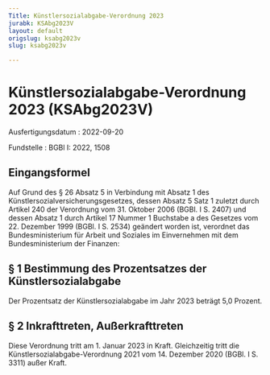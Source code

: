 ```yaml
---
Title: Künstlersozialabgabe-Verordnung 2023
jurabk: KSAbg2023V
layout: default
origslug: ksabg2023v
slug: ksabg2023v

---
```


# Künstlersozialabgabe-Verordnung 2023 (KSAbg2023V)

Ausfertigungsdatum
:   2022-09-20

Fundstelle
:   BGBl I: 2022, 1508


## Eingangsformel

Auf Grund des § 26 Absatz 5 in Verbindung mit Absatz 1 des
Künstlersozialversicherungsgesetzes, dessen Absatz 5 Satz 1 zuletzt
durch Artikel 240 der Verordnung vom 31. Oktober 2006 (BGBl. I S.
2407) und dessen Absatz 1 durch Artikel 17 Nummer 1 Buchstabe a des
Gesetzes vom 22. Dezember 1999 (BGBl. I S. 2534) geändert worden ist,
verordnet das Bundesministerium für Arbeit und Soziales im
Einvernehmen mit dem Bundesministerium der Finanzen:


## § 1 Bestimmung des Prozentsatzes der Künstlersozialabgabe

Der Prozentsatz der Künstlersozialabgabe im Jahr 2023 beträgt 5,0
Prozent.


## § 2 Inkrafttreten, Außerkrafttreten

Diese Verordnung tritt am 1. Januar 2023 in Kraft. Gleichzeitig tritt
die Künstlersozialabgabe-Verordnung 2021 vom 14. Dezember 2020 (BGBl.
I S. 3311) außer Kraft.

